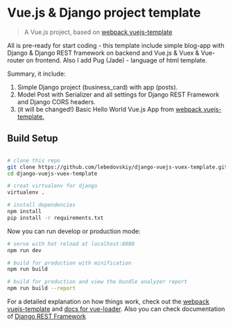 # Vue.js & Django project template
> A Vue.js project, based on [webpack vuejs-template](https://github.com/vuejs-templates/webpack)

All is pre-ready for start coding - this template include simple blog-app with Django & Django REST framework on backend
and Vue.js & Vuex & Vue-router on frontend. Also I add Pug (Jade) - language of html template.

Summary, it include: 
1. Simple Django project (business_card) with app (posts).
2. Model Post with Serializer and all settings for Django REST Framework and Django CORS headers.
3. (it will be changed!) Basic Hello World Vue.js App from [webpack vuejs-template.](https://github.com/vuejs-templates/webpack)

## Build Setup

``` bash

# clone this repo
git clone https://github.com/lebedovskiy/django-vuejs-vuex-template.git
cd django-vuejs-vuex-template

# creat virtualenv for django
virtualenv .

# install dependencies
npm install
pip install -r requirements.txt

```
Now you can run develop or production mode: 

``` bash
# serve with hot reload at localhost:8080
npm run dev

# build for production with minification
npm run build

# build for production and view the bundle analyzer report
npm run build --report
```

For a detailed explanation on how things work, check out the [webpack vuejs-template](http://vuejs-templates.github.io/webpack/) and [docs for vue-loader](http://vuejs.github.io/vue-loader).
Also you can check documentation of [Django REST Framework](https://www.django-rest-framework.org/#quickstart)
